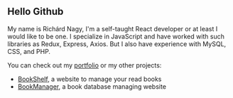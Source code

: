 ## Hello Github

My name is Richárd Nagy, I'm a self-taught React developer or at least I would like to be one. I specialize in JavaScript and have worked with such libraries as Redux, Express, Axios. But I also have experience with MySQL, CSS, and PHP.

You can check out my [portfolio](https://richard-nagy.github.io/Portfolio/ "portfolio") or my other projects:
- [BookShelf][BookShelf], a website to manage your read books
- [BookManager][BookManager], a book database managing website

[BookShelf]: https://github.com/BigRicsoo/BookShelf "BookShelf"
[BookManager]: https://github.com/richard-nagy/BookManager "BookManager"
